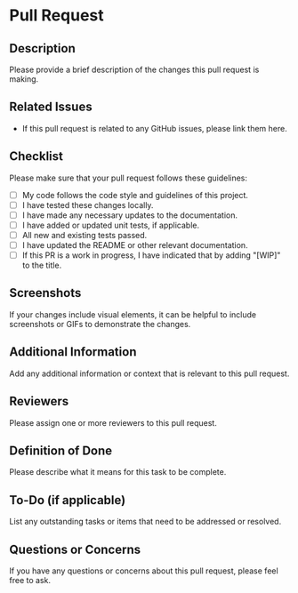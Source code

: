 # Pull Request

## Description
Please provide a brief description of the changes this pull request is making.

## Related Issues
- If this pull request is related to any GitHub issues, please link them here.

## Checklist
Please make sure that your pull request follows these guidelines:

- [ ] My code follows the code style and guidelines of this project.
- [ ] I have tested these changes locally.
- [ ] I have made any necessary updates to the documentation.
- [ ] I have added or updated unit tests, if applicable.
- [ ] All new and existing tests passed.
- [ ] I have updated the README or other relevant documentation.
- [ ] If this PR is a work in progress, I have indicated that by adding "[WIP]" to the title.

## Screenshots
If your changes include visual elements, it can be helpful to include screenshots or GIFs to demonstrate the changes.

## Additional Information
Add any additional information or context that is relevant to this pull request.

## Reviewers
Please assign one or more reviewers to this pull request.

## Definition of Done
Please describe what it means for this task to be complete.

## To-Do (if applicable)
List any outstanding tasks or items that need to be addressed or resolved.

## Questions or Concerns
If you have any questions or concerns about this pull request, please feel free to ask.